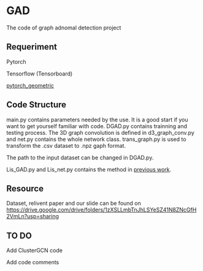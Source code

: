 # GAD
 The code of graph adnomal detection project

## Requeriment

Pytorch

Tensorflow (Tensorboard)

[pytorch_geometric](https://github.com/rusty1s/pytorch_geometric)

## Code Structure

main.py contains parameters needed by the use. It is a good start if you want to get yourself familiar with code. DGAD.py contains trainning and testing process. The 3D graph convolution is defined in d3_graph_conv.py and net.py contains the whole network class. trans_graph.py is used to transform the .csv dataset to .npz gaph format.

The path to the input dataset can be changed in DGAD.py.

Lis_GAD.py and Lis_net.py contains the method in [previous work](http://www.public.asu.edu/~jundongl/paper/SDM19_DOMINANT.pdf).

## Resource

Dataset, relivent paper and our slide can be found on https://drive.google.com/drive/folders/1zXSLLmbTnJhLSYeSZ41N8ZNcGfH2VmLn?usp=sharing

## TO DO
Add ClusterGCN code

Add code comments
